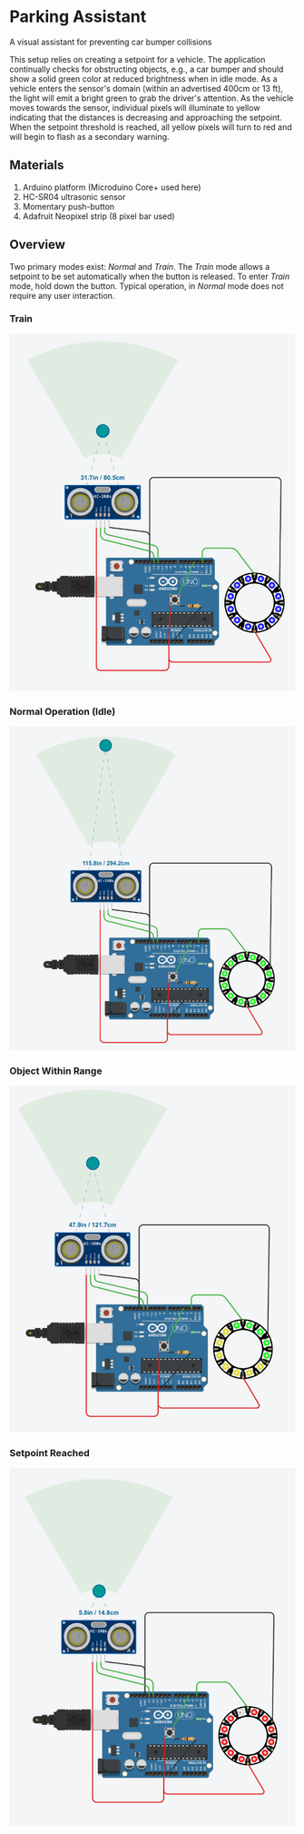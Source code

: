 # Parking Assistant

A visual assistant for preventing car bumper collisions

This setup relies on creating a setpoint for a vehicle. The application continually
checks for obstructing objects, e.g., a car bumper and should show a solid green
color at reduced brightness when in idle mode. As a vehicle enters the sensor's
domain (within an advertised 400cm or 13 ft), the light will emit a bright green
to grab the driver's attention. As the vehicle moves towards the sensor, individual
pixels will illuminate to yellow indicating that the distances is decreasing and
approaching the setpoint. When the setpoint threshold is reached, all yellow pixels
will turn to red and will begin to flash as a secondary warning.

## Materials

1. Arduino platform (Microduino Core+ used here)
1. HC-SR04 ultrasonic sensor
1. Momentary push-button
1. Adafruit Neopixel strip (8 pixel bar used)

## Overview

Two primary modes exist: _Normal_ and _Train_. The _Train_ mode allows a setpoint to be set automatically when the button is released. To enter _Train_ mode, hold down the button. Typical operation, in _Normal_ mode does not require any user interaction.

### Train

![alt text](./graphic-mode-train.png 'Normal')

### Normal Operation (Idle)

![alt text](./graphic-mode-normal.png 'Normal')

### Object Within Range

![alt text](./graphic-mode-range.png 'Normal')

### Setpoint Reached

![alt text](./graphic-mode-warning.png 'Normal')

